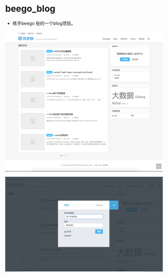 # beego_blog
- 练手beego 些的一个blog项目。

![](./_image/index.jpg)


![](./_image/2018-09-23-14-43-04.jpg)
